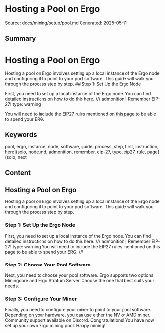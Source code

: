 # Hosting a Pool on Ergo
Source: docs/mining/setup/pool.md
Generated: 2025-05-11

## Summary
# Hosting a Pool on Ergo



Hosting a pool on Ergo involves setting up a local instance of the Ergo node and configuring it to point to your pool software. This guide will walk you through the process step by step. ## Step 1: Set Up the Ergo Node

First, you need to set up a local instance of the Ergo node. You can find detailed instructions on how to do this [here](solo-node.md). /// admonition | Remember EIP-27!
    type: warning

You will need to include the EIP27 rules mentioned on [this page](solo-node.md) to be able to spend your ERG.

## Keywords
pool, ergo, instance, node, software, guide, process, step, first, instruction, here](solo, node.md, admonition, remember, eip-27, type, eip27, rule, page](solo, next

## Content
## Hosting a Pool on Ergo
Hosting a pool on Ergo involves setting up a local instance of the Ergo node and configuring it to point to your pool software. This guide will walk you through the process step by step.

### Step 1: Set Up the Ergo Node
First, you need to set up a local instance of the Ergo node. You can find detailed instructions on how to do this here.
/// admonition | Remember EIP-27!
    type: warning
You will need to include the EIP27 rules mentioned on this page to be able to spend your ERG.
///

### Step 2: Choose Your Pool Software
Next, you need to choose your pool software. Ergo supports two options: Miningcore and Ergo Stratum Server. Choose the one that best suits your needs.

### Step 3: Configure Your Miner
Finally, you need to configure your miner to point to your pool software. Depending on your hardware, you can use either the NV or AMD miner.
Community support available on Discord.
Congratulations! You have now set up your own Ergo mining pool. Happy mining!
